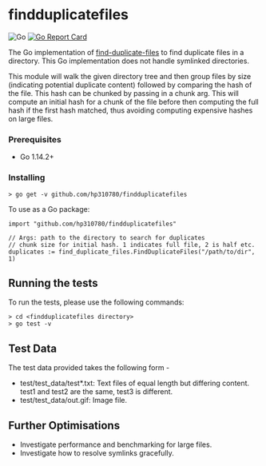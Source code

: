 # findduplicatefiles

![Go](https://github.com/hp310780/findduplicatefiles/workflows/Go/badge.svg?branch=master)
[![Go Report Card](https://goreportcard.com/badge/github.com/hp310780/findduplicatefiles)](https://goreportcard.com/report/github.com/hp310780/findduplicatefiles)

The Go implementation of [find-duplicate-files](https://github.com/hp310780/find-duplicate-files) to find duplicate files in a directory. This Go implementation does not handle symlinked directories.

This module will walk the given directory tree and then group files by size 
(indicating potential duplicate content) followed by comparing the hash of the file.
This hash can be chunked by passing in a chunk arg. This will compute an initial hash for a chunk of the file 
before then computing the full hash if the first hash matched, thus avoiding computing
expensive hashes on large files.

### Prerequisites

* Go 1.14.2+

### Installing

```
> go get -v github.com/hp310780/findduplicatefiles
```
To use as a Go package:
```
import "github.com/hp310780/findduplicatefiles"

// Args: path to the directory to search for duplicates
// chunk size for initial hash. 1 indicates full file, 2 is half etc.
duplicates := find_duplicate_files.FindDuplicateFiles("/path/to/dir", 1)
```

## Running the tests

To run the tests, please use the following commands:

```
> cd <findduplicatefiles directory>
> go test -v
```

## Test Data

The test data provided takes the following form - 
* test/test_data/test*.txt: Text files of equal length but differing content. test1 and test2 are the same, test3 is different.
* test/test_data/out.gif: Image file.


## Further Optimisations
* Investigate performance and benchmarking for large files.
* Investigate how to resolve symlinks gracefully.